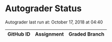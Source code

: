 # Autograder Status
Autograder last run at: October 17, 2018 at 04:40

| GitHub ID | Assignment | Graded Branch |
|-----------|------------|---------------|
